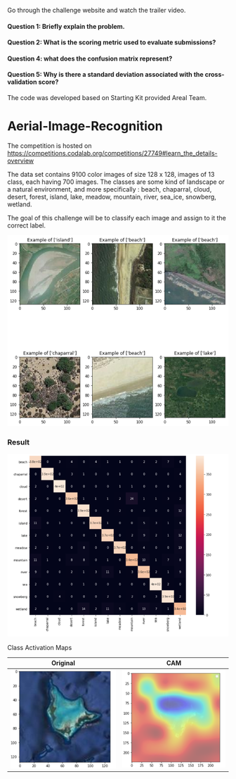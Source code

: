 Go through the challenge website and watch the trailer video.

#### Question 1: Briefly explain the problem.

#### Question 2: What is the scoring metric used to evaluate submissions?
#### Question 4: what does the confusion matrix represent?
#### Question 5: Why is there a standard deviation associated with the cross-validation score?

The code was developed based on Starting Kit provided Areal Team. 

# Aerial-Image-Recognition
The competition is hosted on https://competitions.codalab.org/competitions/27749#learn_the_details-overview


The data set contains 9100 color images of size 128 x 128, images of 13 class, each having 700 images.
The classes are some kind of landscape or a natural environment, and more specifically :
beach, chaparral, cloud, desert, forest, island, lake, meadow, mountain, river, sea_ice, snowberg, wetland.

The goal of this challenge will be to classify each image and assign to it the correct label.

![img](https://raw.githubusercontent.com/ArealTeamM2AIC/Remote-Sensing-Image/dev_final/starting_kit/sample_images/sample_images.png)

### Result

![img](lib/heatmap.png)


Class Activation Maps


Original            |  CAM
:-------------------------:|:-------------------------:
![img](lib/org.png)  |  ![img](lib/cam.png)
